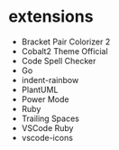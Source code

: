 # extensions
- Bracket Pair Colorizer 2
- Cobalt2 Theme Official
- Code Spell Checker
- Go
- indent-rainbow
- PlantUML
- Power Mode
- Ruby
- Trailing Spaces
- VSCode Ruby
- vscode-icons
